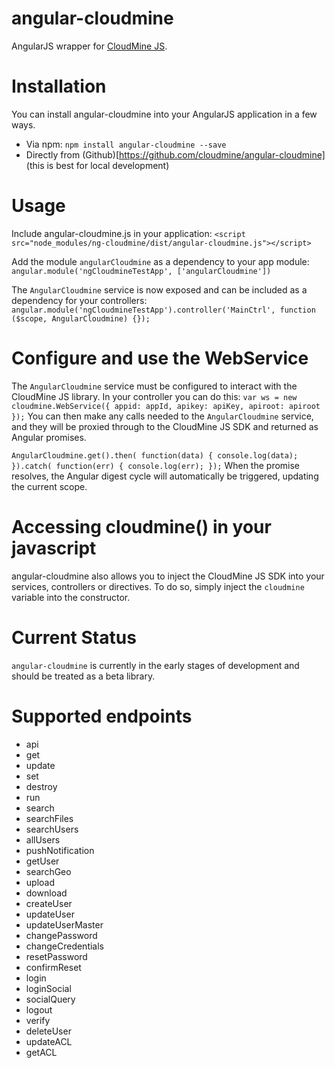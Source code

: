 # angular-cloudmine

AngularJS wrapper for [CloudMine JS](cloudmine.me).

# Installation
You can install angular-cloudmine into your AngularJS application in a few ways.
* Via npm: `npm install angular-cloudmine --save`
* Directly from (Github)[https://github.com/cloudmine/angular-cloudmine] (this is best for local development)

# Usage
Include angular-cloudmine.js in your application:
`<script src="node_modules/ng-cloudmine/dist/angular-cloudmine.js"></script>`

Add the module `angularCloudmine` as a dependency to your app module:
`angular.module('ngCloudmineTestApp', ['angularCloudmine'])`

The `AngularCloudmine` service is now exposed and can be included as a dependency for your controllers:
`angular.module('ngCloudmineTestApp').controller('MainCtrl', function ($scope, AngularCloudmine) {});`

# Configure and use the WebService
The `AngularCloudmine` service must be configured to interact with the CloudMine JS library. In your controller you can do this:
`
var ws = new cloudmine.WebService({
    appid: appId,
    apikey: apiKey,
    apiroot: apiroot
});
`
You can then make any calls needed to the `AngularCloudmine` service, and they will be proxied through to the CloudMine JS SDK and returned as Angular promises.

`
AngularCloudmine.get().then( function(data) {
    console.log(data);
}).catch( function(err) {
    console.log(err);
});
`
When the promise resolves, the Angular digest cycle will automatically be triggered, updating the current scope.

# Accessing cloudmine() in your javascript
angular-cloudmine also allows you to inject the CloudMine JS SDK into your services, controllers or directives. To do so, simply inject the `cloudmine` variable into the constructor.

# Current Status
`angular-cloudmine` is currently in the early stages of development and should be treated as a beta library.

# Supported endpoints
* api
* get
* update
* set
* destroy
* run
* search
* searchFiles
* searchUsers
* allUsers
* pushNotification
* getUser
* searchGeo
* upload
* download
* createUser
* updateUser
* updateUserMaster
* changePassword
* changeCredentials
* resetPassword
* confirmReset
* login
* loginSocial
* socialQuery
* logout
* verify
* deleteUser
* updateACL
* getACL
